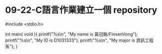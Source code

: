 # 09-22-C語言作業建立一個 repository
#include <stdio.h>

int main( void ){
    printf("%s\n", "My name is 黃冠銘/FinsenVong");
    printf("%s\n", "My ID is D1031333");
    printf("%s\n", "My major is 資訊工程系");
}
